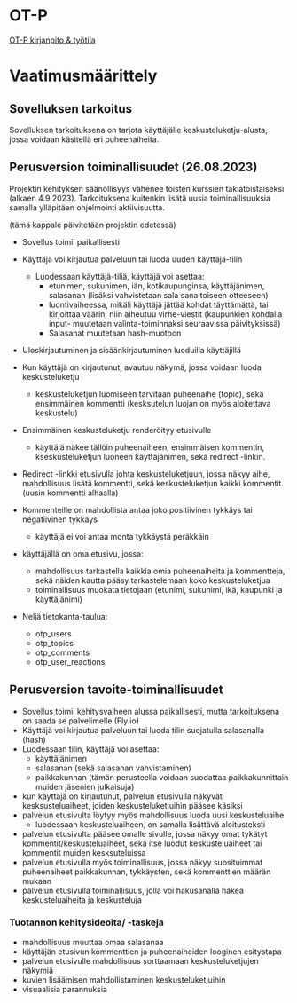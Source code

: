 # OT-P 
[OT-P kirjanpito & työtila](https://github.com/KeranenKirill/OT-P/blob/main/DOKUMENTAATIO/TYOAIKAKIRJANPITO.md)
  
    
# Vaatimusmäärittely
## Sovelluksen tarkoitus

Sovelluksen tarkoituksena on tarjota käyttäjälle keskusteluketju-alusta, jossa voidaan käsitellä eri puheenaiheita.

## Perusversion toiminallisuudet (26.08.2023) 
Projektin kehityksen säänöllisyys vähenee toisten kurssien takiatoistaiseksi (alkaen 4.9.2023). Tarkoituksena kuitenkin lisätä uusia toiminallisuuksia samalla ylläpitäen ohjelmointi aktiivisuutta.


(tämä kappale päivitetään projektin edetessä)

- Sovellus toimii paikallisesti
- Käyttäjä voi kirjautua palveluun tai luoda uuden käyttäjä-tilin 
   - Luodessaan käyttäjä-tiliä, käyttäjä voi asettaa:
      - etunimen, sukunimen, iän, kotikaupunginsa, käyttäjänimen, salasanan (lisäksi vahvistetaan sala sana toiseen otteeseen)
      - luontivaiheessa, mikäli käyttäjä jättää kohdat täyttämättä, tai kirjoittaa väärin, niin aiheutuu virhe-viestit (kaupunkien kohdalla input- muutetaan valinta-toiminnaksi seuraavissa päivityksissä)
      - Salasanat muutetaan hash-muotoon
- Uloskirjautuminen ja sisäänkirjautuminen luoduilla käyttäjillä
- Kun käyttäjä on kirjautunut, avautuu näkymä, jossa voidaan luoda keskusteluketju
   - keskusteluketjun luomiseen tarvitaan puheenaihe (topic), sekä ensimmäinen kommentti (kesksutelun luojan on myös aloitettava keskustelu)
- Ensimmäinen keskusteluketju renderöityy etusivulle
   - käyttäjä näkee tällöin puheenaiheen, ensimmäisen kommentin, kseskusteluketjun luoneen käyttäjänimen, sekä redirect -linkin.
- Redirect -linkki etusivulla johta keskusteluketjuun, jossa näkyy aihe, mahdollisuus lisätä kommentti, sekä keskusteluketjun kaikki kommentit. (uusin kommentti alhaalla)
- Kommenteille on mahdollista antaa joko positiivinen tykkäys tai negatiivinen tykkäys
   - käyttäjä ei voi antaa monta tykkäystä peräkkäin
- käyttäjällä on oma etusivu, jossa:
   - mahdollisuus tarkastella kaikkia omia puheenaiheita ja kommentteja, sekä näiden kautta pääsy tarkastelemaan koko keskusteluketjua
   - toiminallisuus muokata tietojaan (etunimi, sukunimi, ikä, kaupunki ja käyttäjänimi) 

- Neljä tietokanta-taulua:
   - otp_users
   - otp_topics
   - otp_comments
   - otp_user_reactions


  

## Perusversion tavoite-toiminallisuudet

- Sovellus toimii kehitysvaiheen alussa paikallisesti, mutta tarkoituksena on saada se palvelimelle (Fly.io)
- Käyttäjä voi kirjautua palveluun tai luoda tilin suojatulla salasanalla (hash)
- Luodessaan tilin, käyttäjä voi asettaa:
   - käyttäjänimen
   - salasanan (sekä salasanan vahvistaminen)
   - paikkakunnan (tämän perusteella voidaan suodattaa paikkakunnittain muiden jäsenien julkaisuja)
- kun käyttäjä on kirjautunut, palvelun etusivulla näkyvät kesksusteluaiheet, joiden keskusteluketjuihin pääsee käsiksi
- palvelun etusivulta löytyy myös mahdollisuus luoda uusi keskusteluaihe
   - luodessaan keskusteluaiheen, on samalla lisättävä aloitusteksti
- palvelun etusivulta pääsee omalle sivulle, jossa näkyy omat tykätyt kommentit/keskusteluaiheet, sekä itse luodut keskusteluaiheet tai kommentit muiden kesksuteluissa
- palvelun etusivulla myös toiminallisuus, jossa näkyy suosituimmat puheenaiheet paikkakunnan, tykkäysten, sekä kommenttien määrän mukaan
- palvelun etusivulla toiminallisuus, jolla voi hakusanalla hakea keskusteluaiheita ja keskusteluja

### Tuotannon kehitysideoita/ -taskeja
- mahdollisuus muuttaa omaa salasanaa
- käyttäjän etusivun kommenttien ja puheenaiheiden looginen esitystapa
- palvelun etusivulle mahdollisuus sorttaamaan keskusteluketjujen näkymiä
- kuvien lisäämisen mahdollistaminen keskusteluketjuihin
- visuaalisia parannuksia

